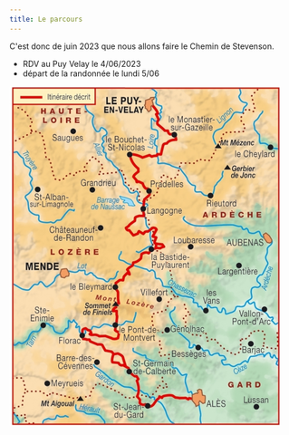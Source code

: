 ```yaml
---
title: Le parcours
---
```

C'est donc de juin 2023 que nous allons faire le Chemin de Stevenson.
- RDV au Puy Velay le 4/06/2023
- départ de la randonnée le lundi 5/06

![Tracé du GR 70](https://raw.githubusercontent.com/LouisRumeau/test-website-repo-3796/main/images/carte-gr70.png)